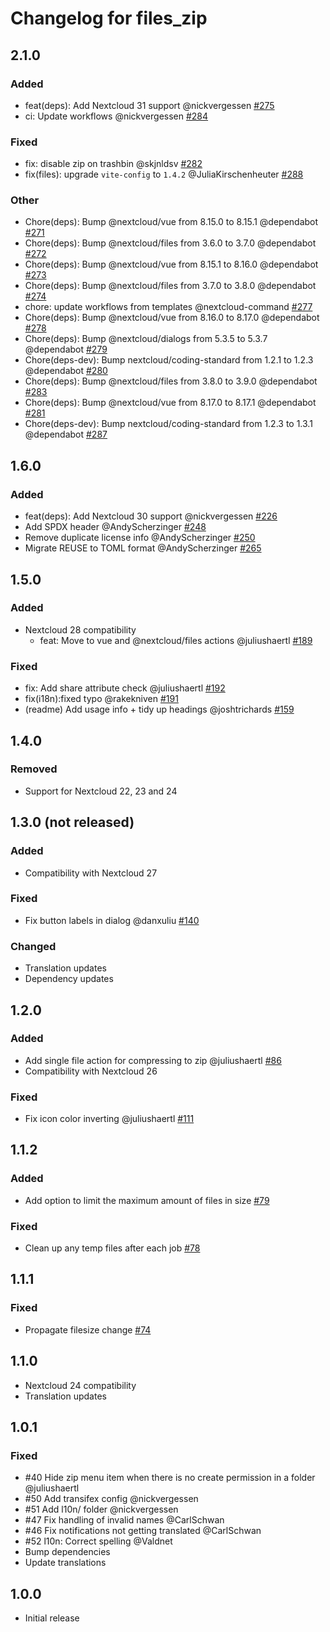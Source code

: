 <!--
 - SPDX-FileCopyrightText: 2021 Nextcloud GmbH and Nextcloud contributors
 - SPDX-License-Identifier: AGPL-3.0-or-later
-->
# Changelog for files_zip

## 2.1.0

### Added

- feat(deps): Add Nextcloud 31 support @nickvergessen [#275](https://github.com/nextcloud/files_zip/pull/275)
- ci: Update workflows @nickvergessen [#284](https://github.com/nextcloud/files_zip/pull/284)

### Fixed

- fix: disable zip on trashbin @skjnldsv [#282](https://github.com/nextcloud/files_zip/pull/282)
- fix(files): upgrade `vite-config` to `1.4.2` @JuliaKirschenheuter [#288](https://github.com/nextcloud/files_zip/pull/288)

### Other

- Chore(deps): Bump @nextcloud/vue from 8.15.0 to 8.15.1 @dependabot [#271](https://github.com/nextcloud/files_zip/pull/271)
- Chore(deps): Bump @nextcloud/files from 3.6.0 to 3.7.0 @dependabot [#272](https://github.com/nextcloud/files_zip/pull/272)
- Chore(deps): Bump @nextcloud/vue from 8.15.1 to 8.16.0 @dependabot [#273](https://github.com/nextcloud/files_zip/pull/273)
- Chore(deps): Bump @nextcloud/files from 3.7.0 to 3.8.0 @dependabot [#274](https://github.com/nextcloud/files_zip/pull/274)
- chore: update workflows from templates @nextcloud-command [#277](https://github.com/nextcloud/files_zip/pull/277)
- Chore(deps): Bump @nextcloud/vue from 8.16.0 to 8.17.0 @dependabot [#278](https://github.com/nextcloud/files_zip/pull/278)
- Chore(deps): Bump @nextcloud/dialogs from 5.3.5 to 5.3.7 @dependabot [#279](https://github.com/nextcloud/files_zip/pull/279)
- Chore(deps-dev): Bump nextcloud/coding-standard from 1.2.1 to 1.2.3 @dependabot [#280](https://github.com/nextcloud/files_zip/pull/280)
- Chore(deps): Bump @nextcloud/files from 3.8.0 to 3.9.0 @dependabot [#283](https://github.com/nextcloud/files_zip/pull/283)
- Chore(deps): Bump @nextcloud/vue from 8.17.0 to 8.17.1 @dependabot [#281](https://github.com/nextcloud/files_zip/pull/281)
- Chore(deps-dev): Bump nextcloud/coding-standard from 1.2.3 to 1.3.1 @dependabot [#287](https://github.com/nextcloud/files_zip/pull/287)

## 1.6.0

### Added

- feat(deps): Add Nextcloud 30 support @nickvergessen [#226](https://github.com/nextcloud/files_zip/pull/226)
- Add SPDX header @AndyScherzinger [#248](https://github.com/nextcloud/files_zip/pull/248)
- Remove duplicate license info @AndyScherzinger [#250](https://github.com/nextcloud/files_zip/pull/250)
- Migrate REUSE to TOML format @AndyScherzinger [#265](https://github.com/nextcloud/files_zip/pull/265)

## 1.5.0

### Added

- Nextcloud 28 compatibility
  - feat: Move to vue and @nextcloud/files actions @juliushaertl [#189](https://github.com/nextcloud/files_zip/pull/189)

### Fixed

- fix: Add share attribute check @juliushaertl [#192](https://github.com/nextcloud/files_zip/pull/192)
- fix(i18n):fixed typo @rakekniven [#191](https://github.com/nextcloud/files_zip/pull/191)
- (readme) Add usage info + tidy up headings @joshtrichards [#159](https://github.com/nextcloud/files_zip/pull/159)

## 1.4.0

### Removed

- Support for Nextcloud 22, 23 and 24

## 1.3.0 (not released)

### Added

- Compatibility with Nextcloud 27

### Fixed

- Fix button labels in dialog @danxuliu [#140](https://github.com/nextcloud/files_zip/pull/140)

### Changed

- Translation updates
- Dependency updates

## 1.2.0

### Added

- Add single file action for compressing to zip @juliushaertl [#86](https://github.com/nextcloud/files_zip/pull/86)
- Compatibility with Nextcloud 26

### Fixed

- Fix icon color inverting @juliushaertl [#111](https://github.com/nextcloud/files_zip/pull/111)

## 1.1.2

### Added

- Add option to limit the maximum amount of files in size [#79](https://github.com/nextcloud/files_zip/pull/79)

### Fixed

- Clean up any temp files after each job [#78](https://github.com/nextcloud/files_zip/pull/78)

## 1.1.1

### Fixed

- Propagate filesize change [#74](https://github.com/nextcloud/files_zip/pull/74)


## 1.1.0

- Nextcloud 24 compatibility
- Translation updates

## 1.0.1

### Fixed

- #40 Hide zip menu item when there is no create permission in a folder @juliushaertl
- #50 Add transifex config @nickvergessen
- #51 Add l10n/ folder @nickvergessen
- #47 Fix handling of invalid names @CarlSchwan
- #46 Fix notifications not getting translated @CarlSchwan
- #52 l10n: Correct spelling @Valdnet
- Bump dependencies
- Update translations


## 1.0.0

- Initial release
